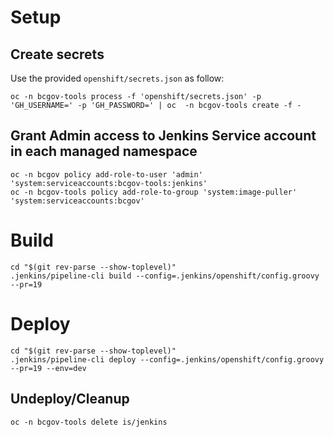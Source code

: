 # Setup
## Create secrets
Use the provided `openshift/secrets.json` as follow:
```
oc -n bcgov-tools process -f 'openshift/secrets.json' -p 'GH_USERNAME=' -p 'GH_PASSWORD=' | oc  -n bcgov-tools create -f -
```

## Grant Admin access to Jenkins Service account in each managed namespace
```
oc -n bcgov policy add-role-to-user 'admin' 'system:serviceaccounts:bcgov-tools:jenkins'
oc -n bcgov-tools policy add-role-to-group 'system:image-puller' 'system:serviceaccounts:bcgov'
```

# Build
```
cd "$(git rev-parse --show-toplevel)"
.jenkins/pipeline-cli build --config=.jenkins/openshift/config.groovy --pr=19
```

# Deploy
```
cd "$(git rev-parse --show-toplevel)"
.jenkins/pipeline-cli deploy --config=.jenkins/openshift/config.groovy --pr=19 --env=dev
```
## Undeploy/Cleanup
```
oc -n bcgov-tools delete is/jenkins

```